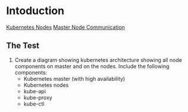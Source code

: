# Intoduction

[Kubernetes Nodes](https://kubernetes.io/docs/concepts/architecture/nodes/)
[Master Node Communication](https://kubernetes.io/docs/concepts/architecture/master-node-communication/)

## The Test

1. Create a diagram showing kubernetes architecture showing all node components on master and on the nodes. Include the following components:
    * Kubernetes master (with high availability)
    * Kubernetes nodes
    * kube-api
    * kube-proxy
    * kube-ctl
